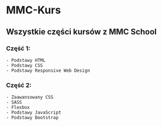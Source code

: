 # MMC-Kurs

## Wszystkie części kursów z MMC School

### Część 1:

    - Podstawy HTML
    - Podstawy CSS
    - Podstawy Responsive Web Design

### Część 2:

    - Zaawansowany CSS
    - SASS
    - Flexbox
    - Podstawy JavaScript
    - Podstawy Bootstrap

